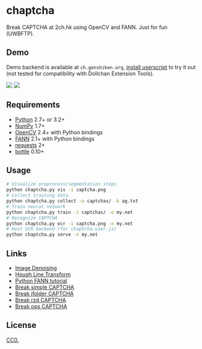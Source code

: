# chaptcha

Break CAPTCHA at 2ch.hk using OpenCV and FANN. Just for fun (UWBFTP).

## Demo

Demo backend is available at `ch.genshiken.org`, [install userscript](https://raw.githubusercontent.com/Kagami/chaptcha/master/chaptcha.user.js) to try it out (not tested for compatibility with Dollchan Extension Tools).

![](https://raw.githubusercontent.com/Kagami/chaptcha/assets/vis.png)
![](https://raw.githubusercontent.com/Kagami/chaptcha/assets/cap.gif)

## Requirements

* [Python](https://www.python.org/) 2.7+ or 3.2+
* [NumPy](http://www.numpy.org/) 1.7+
* [OpenCV](http://opencv.org/) 2.4+ with Python bindings
* [FANN](http://leenissen.dk/fann/wp/) 2.1+ with Python bindings
* [requests](http://python-requests.org/) 2+
* [bottle](http://bottlepy.org/) 0.10+

## Usage

```bash
# Visualize preprocess/segmentation steps
python chaptcha.py vis -i captcha.png
# Collect training data
python chaptcha.py collect -o captchas/ -k ag.txt
# Train neural network
python chaptcha.py train -i captchas/ -o my.net
# Recognize CAPTCHA
python chaptcha.py ocr -i captcha.png -n my.net
# Host OCR backend (for chaptcha.user.js)
python chaptcha.py serve -n my.net
```

## Links

* [Image Denoising](http://docs.opencv.org/3.1.0/d5/d69/tutorial_py_non_local_means.html)
* [Hough Line Transform](http://docs.opencv.org/3.1.0/d6/d10/tutorial_py_houghlines.html)
* [Python FANN tutorial](http://jansipke.nl/using-fann-with-python/)
* [Break simple CAPTCHA](https://habrahabr.ru/post/63854/)
* [Break ifolder CAPTCHA](https://geektimes.ru/post/67194/)
* [Break rzd CAPTCHA](https://toster.ru/q/216509)
* [Break ops CAPTCHA](https://habrahabr.ru/post/116222/)

## License

[CC0.](COPYING)
